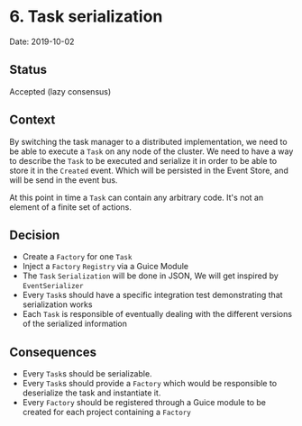 # 6. Task serialization

Date: 2019-10-02

## Status

Accepted (lazy consensus)

## Context

By switching the task manager to a distributed implementation, we need to be able to execute a `Task` on any node of the cluster.
We need to have a way to describe the `Task` to be executed and serialize it in order to be able to store it in the `Created` event. Which will be persisted in the Event Store, and will be send in the event bus.

At this point in time a `Task` can contain any arbitrary code. It's not an element of a finite set of actions.

## Decision

 * Create a `Factory` for one `Task`
 * Inject a `Factory` `Registry` via a Guice Module
 * The `Task` `Serialization` will be done in JSON, We will get inspired by `EventSerializer`
 * Every `Task`s should have a specific integration test demonstrating that serialization works
 * Each `Task` is responsible of eventually dealing with the different versions of the serialized information


## Consequences

 * Every `Task`s should be serializable.
 * Every `Task`s should provide a `Factory` which would be responsible to deserialize the task and instantiate it.
 * Every `Factory` should be registered through a Guice module to be created for each project containing a `Factory`
